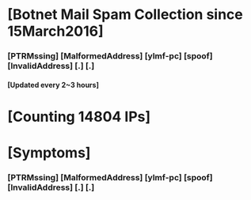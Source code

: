 # [Botnet Mail Spam Collection since 15March2016]
### [PTRMssing] [MalformedAddress] [ylmf-pc] [spoof] [InvalidAddress] [.] [.]
#### [Updated every 2~3 hours]

# [Counting 14804 IPs]

# [Symptoms] 
###   [PTRMssing] [MalformedAddress] [ylmf-pc] [spoof] [InvalidAddress] [.] [.]
